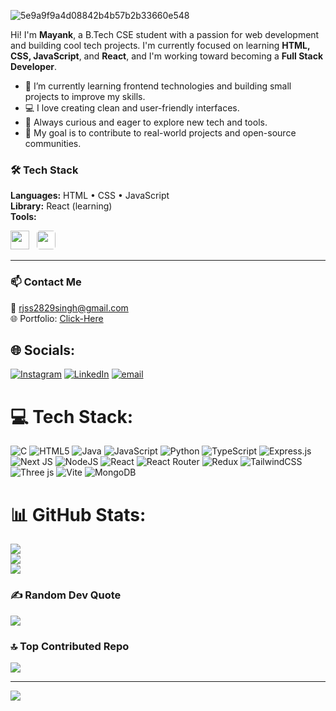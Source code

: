 
![5e9a9f9a4d08842b4b57b2b33660e548](https://github.com/user-attachments/assets/85c235e9-0d34-46d1-9ba4-1357433b9a69)



Hi! I'm **Mayank**, a B.Tech CSE student with a passion for web development and building cool tech projects. I'm currently focused on learning **HTML, CSS, JavaScript**, and **React**, and I'm working toward becoming a **Full Stack Developer**.

- 🌱 I’m currently learning frontend technologies and building small projects to improve my skills.  
- 💻 I love creating clean and user-friendly interfaces.  
- 🧠 Always curious and eager to explore new tech and tools.  
- 🚀 My goal is to contribute to real-world projects and open-source communities.

### 🛠️ Tech Stack

**Languages:** HTML • CSS • JavaScript  
**Library:** React (learning)  
**Tools:**  
 
<img src="https://cdn.jsdelivr.net/gh/devicons/devicon/icons/git/git-original.svg" width="30" /> &nbsp;
<img src="https://upload.wikimedia.org/wikipedia/commons/9/91/Octicons-mark-github.svg" width="30" style="background-color:white; border-radius:5px;" />


---

### 📫 Contact Me

📧 [rjss2829singh@gmail.com](mailto:rjss2829singh@gmail.com)  
🌐 Portfolio: [Click-Here](https://portfolio-eight-psi-dl8k390tdd.vercel.app/)






## 🌐 Socials:
[![Instagram](https://img.shields.io/badge/Instagram-%23E4405F.svg?logo=Instagram&logoColor=white)](https://instagram.com/@rajsingh._1000) [![LinkedIn](https://img.shields.io/badge/LinkedIn-%230077B5.svg?logo=linkedin&logoColor=white)](https://linkedin.com/in/https://www.linkedin.com/in/mayank-raj-b1b949339/) [![email](https://img.shields.io/badge/Email-D14836?logo=gmail&logoColor=white)](mailto:rjss2829singh@gmail.com) 

# 💻 Tech Stack:
![C](https://img.shields.io/badge/c-%2300599C.svg?style=for-the-badge&logo=c&logoColor=white) ![HTML5](https://img.shields.io/badge/html5-%23E34F26.svg?style=for-the-badge&logo=html5&logoColor=white) ![Java](https://img.shields.io/badge/java-%23ED8B00.svg?style=for-the-badge&logo=openjdk&logoColor=white) ![JavaScript](https://img.shields.io/badge/javascript-%23323330.svg?style=for-the-badge&logo=javascript&logoColor=%23F7DF1E) ![Python](https://img.shields.io/badge/python-3670A0?style=for-the-badge&logo=python&logoColor=ffdd54) ![TypeScript](https://img.shields.io/badge/typescript-%23007ACC.svg?style=for-the-badge&logo=typescript&logoColor=white) ![Express.js](https://img.shields.io/badge/express.js-%23404d59.svg?style=for-the-badge&logo=express&logoColor=%2361DAFB) ![Next JS](https://img.shields.io/badge/Next-black?style=for-the-badge&logo=next.js&logoColor=white) ![NodeJS](https://img.shields.io/badge/node.js-6DA55F?style=for-the-badge&logo=node.js&logoColor=white) ![React](https://img.shields.io/badge/react-%2320232a.svg?style=for-the-badge&logo=react&logoColor=%2361DAFB) ![React Router](https://img.shields.io/badge/React_Router-CA4245?style=for-the-badge&logo=react-router&logoColor=white) ![Redux](https://img.shields.io/badge/redux-%23593d88.svg?style=for-the-badge&logo=redux&logoColor=white) ![TailwindCSS](https://img.shields.io/badge/tailwindcss-%2338B2AC.svg?style=for-the-badge&logo=tailwind-css&logoColor=white) ![Three js](https://img.shields.io/badge/threejs-black?style=for-the-badge&logo=three.js&logoColor=white) ![Vite](https://img.shields.io/badge/vite-%23646CFF.svg?style=for-the-badge&logo=vite&logoColor=white) ![MongoDB](https://img.shields.io/badge/MongoDB-%234ea94b.svg?style=for-the-badge&logo=mongodb&logoColor=white)
# 📊 GitHub Stats:
![](https://github-readme-stats.vercel.app/api?username=rajsingh1301&theme=blue_navy&hide_border=false&include_all_commits=false&count_private=false)<br/>
![](https://nirzak-streak-stats.vercel.app/?user=rajsingh1301&theme=blue_navy&hide_border=false)<br/>
![](https://github-readme-stats.vercel.app/api/top-langs/?username=rajsingh1301&theme=blue_navy&hide_border=false&include_all_commits=false&count_private=false&layout=compact)

### ✍️ Random Dev Quote
![](https://quotes-github-readme.vercel.app/api?type=horizontal&theme=tokyonight)

### 🔝 Top Contributed Repo
![](https://github-contributor-stats.vercel.app/api?username=rajsingh1301&limit=5&theme=dark&combine_all_yearly_contributions=true)

---
[![](https://visitcount.itsvg.in/api?id=rajsingh1301&icon=4&color=10)](https://visitcount.itsvg.in)

<!-- Proudly created with GPRM ( https://gprm.itsvg.in ) -->
